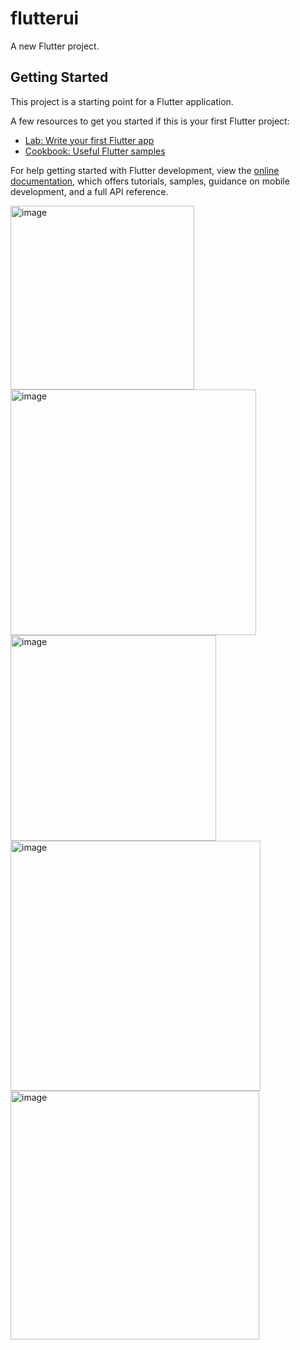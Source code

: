 # flutterui

A new Flutter project.

## Getting Started

This project is a starting point for a Flutter application.

A few resources to get you started if this is your first Flutter project:

- [Lab: Write your first Flutter app](https://docs.flutter.dev/get-started/codelab)
- [Cookbook: Useful Flutter samples](https://docs.flutter.dev/cookbook)

For help getting started with Flutter development, view the
[online documentation](https://docs.flutter.dev/), which offers tutorials,
samples, guidance on mobile development, and a full API reference.

<img width="294" alt="image" src="https://github.com/AlHasanSony/flutterAwesomeUI/assets/48161357/2e519572-0c9a-4a05-b373-7108b7c22179">

<img width="393" alt="image" src="https://github.com/AlHasanSony/flutterAwesomeUI/assets/48161357/dd771b69-a8cf-4bfd-9610-2ba33c114bd6">


<img width="329" alt="image" src="https://github.com/AlHasanSony/flutterAwesomeUI/assets/48161357/fb017c18-7721-41b0-acd4-902d136fc863">

<img width="400" alt="image" src="https://github.com/AlHasanSony/flutterAwesomeUI/assets/48161357/d46c6b7e-226a-4010-8d2e-a62117fb4a83">

<img width="398" alt="image" src="https://github.com/AlHasanSony/flutterAwesomeUI/assets/48161357/eef6940a-15af-49b2-98b1-939869ed18e7">
